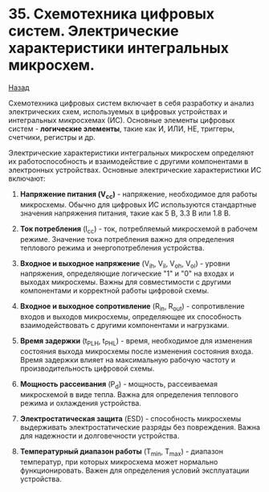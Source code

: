 # 35. Схемотехника цифровых систем. Электрические характеристики интегральных микросхем.

[Назад](EISX.md)

Схемотехника цифровых систем включает в себя разработку и анализ электрических схем, используемых в цифровых устройствах и интегральных микросхемах (ИС). Основные элементы цифровых систем - **логические элементы**, такие как И, ИЛИ, НЕ, триггеры, счетчики, регистры и др. 

Электрические характеристики интегральных микросхем определяют их работоспособность и взаимодействие с другими компонентами в электронных устройствах. Основные электрические характеристики ИС включают:

1. **Напряжение питания (V<sub>cc</sub>)** - напряжение, необходимое для работы микросхемы. Обычно для цифровых ИС используются стандартные значения напряжения питания, такие как 5 В, 3.3 В или 1.8 В.

2. **Ток потребления** (I<sub>cc</sub>) - ток, потребляемый микросхемой в рабочем режиме. Значение тока потребления важно для определения теплового режима и энергопотребления устройства.

3. **Входное и выходное напряжение** (V<sub>ih</sub>, V<sub>il</sub>, V<sub>oh</sub>, V<sub>ol</sub>) - уровни напряжения, определяющие логические "1" и "0" на входах и выходах микросхемы. Важны для совместимости с другими компонентами и корректной работы цифровой схемы.

4. **Входное и выходное сопротивление** (R<sub>in</sub>, R<sub>out</sub>) - сопротивление входов и выходов микросхемы, определяющее их способность взаимодействовать с другими компонентами и нагрузками.

5. **Время задержки** (t<sub>PLH</sub>, t<sub>PHL</sub>) - время, необходимое для изменения состояния выхода микросхемы после изменения состояния входа. Время задержки влияет на максимальную рабочую частоту и производительность цифровой схемы.

6. **Мощность рассеивания** (P<sub>d</sub>) - мощность, рассеиваемая микросхемой в виде тепла. Важна для определения теплового режима и охлаждения устройства.

7. **Электростатическая защита** (ESD) - способность микросхемы выдерживать электростатические разряды без повреждения. Важна для надежности и долговечности устройства.

8. **Температурный диапазон работы** (T<sub>min</sub>, T<sub>max</sub>) - диапазон температур, при которых микросхема может нормально функционировать. Важен для определения условий эксплуатации устройства.
